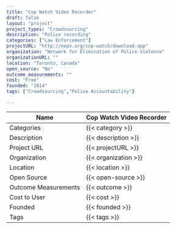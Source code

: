 ```yaml
---
title: "Cop Watch Video Recorder"
draft: false
layout: "project"
project_types: "Crowdsourcing"
description: "Police recording"
categories: ["Law Enforcement"]
projectURL: "http://nepv.org/cop-watch/download-app"
organization: "Network for Elimination of Police Violence"
organizationURL: ""
location: "Toronto, Canada"
open_source: "No"
outcome_measurements: ""
cost: "Free"
founded: "2014"
tags: ["Crowdsourcing","Police Accountability"]

---
```



Name                    |  Cop Watch Video Recorder    
------------------------|----
Categories              | {{< category >}} 
Description             | {{< description >}} 
Project URL             | {{< projectURL >}} 
Organization            | {{< organization >}} 
Location                | {{< location >}} 
Open Source             | {{< open-source >}} 
Outcome Measurements    | {{< outcome >}} 
Cost to User            | {{< cost >}} 
Founded                 | {{< founded >}} 
Tags                    | {{< tags >}} 

